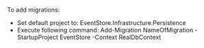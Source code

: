 ﻿To add migrations:
+ Set default project to: EventStore.Infrastructure.Persistence
+ Execute following command: Add-Migration NameOfMigration -StartupProject EventStore -Context RealDbContext